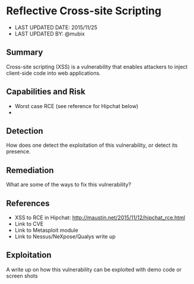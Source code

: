 # Reflective Cross-site Scripting

- LAST UPDATED DATE: 2015/11/25
- LAST UPDATED BY: @mubix

## Summary

Cross-site scripting (XSS) is a vulnerability that enables attackers to inject client-side code into web applications. 

## Capabilities and Risk

- Worst case RCE (see reference for Hipchat below)
- 

## Detection

How does one detect the exploitation of this vulnerability, or detect its presence.

## Remediation

What are some of the ways to fix this vulnerability?

## References

- XSS to RCE in Hipchat: http://maustin.net/2015/11/12/hipchat_rce.html
- Link to CVE
- Link to Metasploit module
- Link to Nessus/NeXpose/Qualys write up

## Exploitation

A write up on how this vulnerability can be exploited with demo code or screen shots

